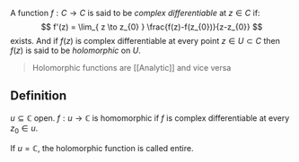A function $f: C \to C$ is said to be _complex differentiable_ at $z \in C$ if:
$$
f'(z) = \lim_{ z \to z_{0} } \frac{f(z)-f(z_{0})}{z-z_{0}}
$$
exists. And if $f(z)$ is complex differentiable at every point $z \in U \subset C$ then $f(z)$ is said to be _holomorphic_ on $U$.

>Holomorphic functions are [[Analytic]] and vice versa

## Definition
$u\subseteq\mathbb{C}$ open.    $f:u\to\mathbb{C}$ is homomorphic if $f$ is complex differentiable at every $z_0\in{u}$.

If $u=\mathbb{C}$, the holomorphic function is called entire. 